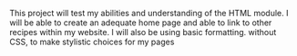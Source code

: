 This project will test my abilities and understanding of the HTML module. I will be able to create an adequate home page and able to link to other recipes within my website. I will also be using basic formatting. without CSS, to make stylistic choices for my pages